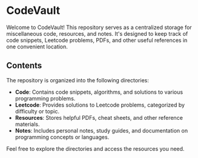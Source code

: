 # CodeVault

Welcome to CodeVault! This repository serves as a centralized storage for miscellaneous code, resources, and notes. It's designed to keep track of code snippets, Leetcode problems, PDFs, and other useful references in one convenient location.

## Contents

The repository is organized into the following directories:

- **Code**: Contains code snippets, algorithms, and solutions to various programming problems.
- **Leetcode**: Provides solutions to Leetcode problems, categorized by difficulty or topic.
- **Resources**: Stores helpful PDFs, cheat sheets, and other reference materials.
- **Notes**: Includes personal notes, study guides, and documentation on programming concepts or languages.

Feel free to explore the directories and access the resources you need.
